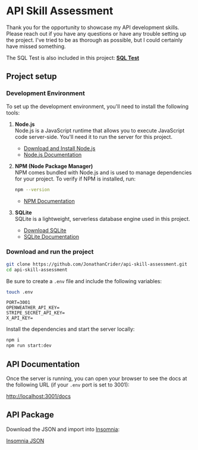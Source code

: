 # API Skill Assessment

Thank you for the opportunity to showcase my API development skills. Please reach out if you have any questions or have any trouble setting up the project. I've tried to be as thorough as possible, but I could certainly have missed something.

The SQL Test is also included in this project: [**SQL Test**](https://github.com/JonathanCrider/api-skill-assessment/blob/main/docs/SQLtest.md)

## Project setup

### Development Environment

To set up the development environment, you'll need to install the following tools:

1. **Node.js**  
   Node.js is a JavaScript runtime that allows you to execute JavaScript code server-side. You'll need it to run the server for this project.  
   - [Download and Install Node.js](https://nodejs.org/)  
   - [Node.js Documentation](https://nodejs.org/en/docs/)  

2. **NPM (Node Package Manager)**  
   NPM comes bundled with Node.js and is used to manage dependencies for your project. To verify if NPM is installed, run:  

   ```bash
   npm --version
   ```  

   - [NPM Documentation](https://docs.npmjs.com/)  

3. **SQLite**  
   SQLite is a lightweight, serverless database engine used in this project.
   - [Download SQLite](https://www.sqlite.org/download.html)  
   - [SQLite Documentation](https://www.sqlite.org/docs.html)  

### Download and run the project

```bash
git clone https://github.com/JonathanCrider/api-skill-assessment.git
cd api-skill-assessment
```

Be sure to create a `.env` file and include the following variables:

```bash
touch .env
```

```env
PORT=3001
OPENWEATHER_API_KEY=
STRIPE_SECRET_API_KEY=
X_API_KEY=
```

Install the dependencies and start the server locally:

```bash
npm i
npm run start:dev
```

## API Documentation

Once the server is running, you can open your browser to see the docs at the following URL (if your `.env` port is set to 3001):

[http://localhost:3001/docs](http://localhost:3001/docs)

## API Package

Download the JSON and import into [Insomnia](https://insomnia.rest/):

[Insomnia JSON](https://github.com/JonathanCrider/api-skill-assessment/blob/main/docs/Insomnia-api-skill-assessment.json)
